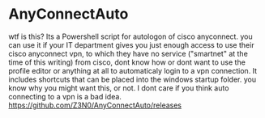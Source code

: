 # AnyConnectAuto 
wtf is this?
Its a Powershell script for autologon of cisco anyconnect. you can use it if your IT department gives you just enough access to use their cisco anyconnect vpn, to which they have no service ("smartnet" at the time of this writing) from cisco, dont know how or dont want to use the profile editor or anything at all to automaticaly login to a vpn connection. 
It includes shortcuts that can be placed into the windows startup folder. you know why you might want this, or not.
I dont care if you think auto connecting to a vpn is a bad idea. 
https://github.com/Z3N0/AnyConnectAuto/releases
